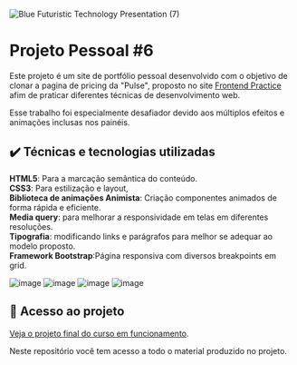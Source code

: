 

![Blue Futuristic Technology Presentation (7)](https://github.com/user-attachments/assets/913643c0-0d4a-4d5b-adbe-ada2dca28978)



# Projeto Pessoal #6

Este projeto é um site de portfólio pessoal desenvolvido com o objetivo de clonar a pagina de pricing da "Pulse", proposto no site [Frontend Practice](https://www.frontendpractice.com/projects/oh-studio) afim de praticar diferentes técnicas de desenvolvimento web.  

Esse trabalho foi especialmente desafiador devido aos múltiplos efeitos e animações inclusas nos painéis.  

## ✔️ Técnicas e tecnologias utilizadas  
**HTML5**: Para a marcação semântica do conteúdo.  
**CSS3**: Para estilização e layout,   
**Biblioteca de animações Animista**: Criação componentes animados de forma rápida e eficiente.  
**Media query**: para melhorar a responsividade em telas em diferentes resoluções.    
**Tipografia**: modificando links e parágrafos para melhor se adequar ao modelo proposto.   
**Framework Bootstrap**:Página responsiva com diversos breakpoints em grid. 
 
 

![image](https://github.com/user-attachments/assets/9375bc40-58fc-4940-bb21-f217d16b3110) 
![image](https://github.com/user-attachments/assets/c456be92-b54c-452e-a902-b10dfc526b7d)
![image](https://github.com/user-attachments/assets/83945a1f-9094-4d85-9dfb-5513bec6c99a)
![image](https://github.com/user-attachments/assets/1e9870b4-e461-49f6-bb91-35c02d6a4a37)





  









      
## 📁 Acesso ao projeto  

[Veja o projeto final do curso em funcionamento](https://lshv04.github.io/projetopessoal6/).  





Neste repositório você tem acesso a todo o material produzido no projeto.


